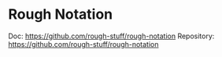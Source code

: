 # Rough Notation

Doc: https://github.com/rough-stuff/rough-notation
Repository: https://github.com/rough-stuff/rough-notation